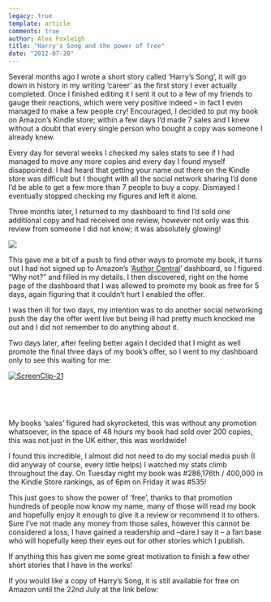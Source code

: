```yaml
---
legacy: true 
template: article 
comments: true 
author: Alex Foxleigh
title: "Harry's Song and the power of free"
date: "2012-07-20"
---
```


Several months ago I wrote a short story called ‘Harry’s Song’, it will go down in history in my writing ‘career’ as the first story I ever actually completed. Once I finished editing it I sent it out to a few of my friends to gauge their reactions, which were very positive indeed – in fact I even managed to make a few people cry! Encouraged, I decided to put my book on Amazon’s Kindle store; within a few days I’d made 7 sales and I knew without a doubt that every single person who bought a copy was someone I already knew.

Every day for several weeks I checked my sales stats to see if I had managed to move any more copies and every day I found myself disappointed. I had heard that getting your name out there on the Kindle store was difficult but I thought with all the social network sharing I’d done I’d be able to get a few more than 7 people to buy a copy. Dismayed I eventually stopped checking my figures and left it alone.

Three months later, I returned to my dashboard to find I’d sold one additional copy and had received one review, however not only was this review from someone I did not know; it was absolutely glowing!

[![](http://foxleigh.me/wp-content/uploads/2012/07/review.png)](http://foxleigh.me/wp-content/uploads/2012/07/review.png)

This gave me a bit of a push to find other ways to promote my book, it turns out I had not signed up to Amazon’s ‘[Author Central](https://authorcentral.amazon.co.uk/gp/home)’ dashboard, so I figured “Why not?” and filled in my details. I then discovered, right on the home page of the dashboard that I was allowed to promote my book as free for 5 days, again figuring that it couldn’t hurt I enabled the offer.

I was then ill for two days, my intention was to do another social networking push the day the offer went live but being ill had pretty much knocked me out and I did not remember to do anything about it.

Two days later, after feeling better again I decided that I might as well promote the final three days of my book’s offer, so I went to my dashboard only to see this waiting for me:

[![](http://139.59.160.63/wp-content/uploads/2012/07/ScreenClip-21-300x139.png "ScreenClip-21")](http://foxleigh.me/wp-content/uploads/2012/07/ScreenClip-21.png)

 

 

My books ‘sales’ figured had skyrocketed, this was without any promotion whatsoever, in the space of 48 hours my book had sold over 200 copies, this was not just in the UK either, this was worldwide!

I found this incredible, I almost did not need to do my social media push (I did anyway of course, every little helps) I watched my stats climb throughout the day. On Tuesday night my book was #286,176th / 400,000 in the Kindle Store rankings, as of 6pm on Friday it was #535!

This just goes to show the power of ‘free’, thanks to that promotion hundreds of people now know my name, many of those will read my book and hopefully enjoy it enough to give it a review or recommend it to others. Sure I’ve not made any money from those sales, however this cannot be considered a loss, I have gained a readership and –dare I say it – a fan base who will hopefully keep their eyes out for other stories which I publish.

If anything this has given me some great motivation to finish a few other short stories that I have in the works!

If you would like a copy of Harry’s Song, it is still available for free on Amazon until the 22nd July at the link below:
